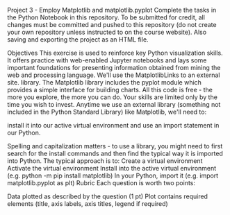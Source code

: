 Project 3 - Employ Matplotlib and matplotlib.pyplot
Complete the tasks in the Python Notebook in this repository. To be submitted for credit, all changes must be committed and pushed to this repository (do not create your own repository unless instructed to on the course website). Also saving and exporting the project as an HTML file.

Objectives
This exercise is used to reinforce key Python visualization skills. It offers practice with web-enabled Jupyter notebooks and lays some important foundations for presenting information obtained from mining the web and processing language. We'll use the MatplotlibLinks to an external site. library. The Matplotlib library includes the pyplot module which provides a simple interface for building charts. All this code is free - the more you explore, the more you can do. Your skills are limited only by the time you wish to invest.
Anytime we use an external library (something not included in the Python Standard Library) like Matplotlib, we'll need to:

install it into our active virtual environment and
use an import statement in our Python.

Spelling and capitalization matters - to use a library, you might need to first search for the install commands and then find the typical way it is imported into Python. The typical approach is to:
Create a virtual environment
Activate the virtual environment
Install into the active virtual environment (e.g. python -m pip install matplotlib)
In your Python, import it (e.g. import matplotlib.pyplot as plt)
Rubric
Each question is worth two points:

Data plotted as described by the question (1 pt)
Plot contains required elements (title, axis labels, axis titles, legend if required)

